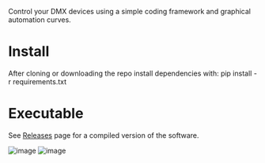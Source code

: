 Control your DMX devices using a simple coding framework and graphical automation curves.

# Install
After cloning or downloading the repo install dependencies with:
pip install -r requirements.txt

# Executable
See [Releases](https://github.com/marcdjulien/codedmx/releases) page for a compiled version of the software.

![image](https://github.com/user-attachments/assets/75009fd2-1164-4824-a06d-86f9b96d5b9e)
![image](https://github.com/user-attachments/assets/6da488c2-a5ee-4e68-9bcf-2090ebfac04c)
